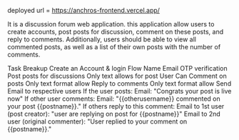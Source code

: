 deployed url = https://anchros-frontend.vercel.app/


It is a discussion forum web application. this application allow users to create accounts, post posts for discussion, comment on these posts, and reply to comments.
Additionally, users should be able to view all commented posts, as well as a list of their own posts with the number of comments.

Task Breakup
Create an Account & login Flow
Name
Email
OTP verification
Post posts for discussions
Only text allows for post
User Can Comment on posts
Only text format allow
Reply to comments
Only text format allow
Send Email to respective users
If the user posts:
Email: "Congrats your post is live now"
If other user comments:
Email: "{{otherusername}} commented on your post {{postname}}."
If others reply to this comment:
Email to 1st user (post creator): "user are replying on post for {{postname}}"
Email to 2nd user (original commenter): "User replied to your comment on {{postname}}."

